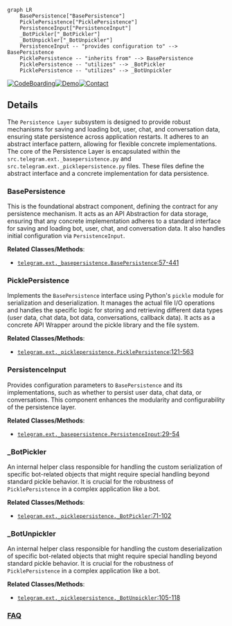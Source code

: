 ```mermaid
graph LR
    BasePersistence["BasePersistence"]
    PicklePersistence["PicklePersistence"]
    PersistenceInput["PersistenceInput"]
    _BotPickler["_BotPickler"]
    _BotUnpickler["_BotUnpickler"]
    PersistenceInput -- "provides configuration to" --> BasePersistence
    PicklePersistence -- "inherits from" --> BasePersistence
    PicklePersistence -- "utilizes" --> _BotPickler
    PicklePersistence -- "utilizes" --> _BotUnpickler
```

[![CodeBoarding](https://img.shields.io/badge/Generated%20by-CodeBoarding-9cf?style=flat-square)](https://github.com/CodeBoarding/GeneratedOnBoardings)[![Demo](https://img.shields.io/badge/Try%20our-Demo-blue?style=flat-square)](https://www.codeboarding.org/demo)[![Contact](https://img.shields.io/badge/Contact%20us%20-%20contact@codeboarding.org-lightgrey?style=flat-square)](mailto:contact@codeboarding.org)

## Details

The `Persistence Layer` subsystem is designed to provide robust mechanisms for saving and loading bot, user, chat, and conversation data, ensuring state persistence across application restarts. It adheres to an abstract interface pattern, allowing for flexible concrete implementations. The core of the Persistence Layer is encapsulated within the `src.telegram.ext._basepersistence.py` and `src.telegram.ext._picklepersistence.py` files. These files define the abstract interface and a concrete implementation for data persistence.

### BasePersistence
This is the foundational abstract component, defining the contract for any persistence mechanism. It acts as an API Abstraction for data storage, ensuring that any concrete implementation adheres to a standard interface for saving and loading bot, user, chat, and conversation data. It also handles initial configuration via `PersistenceInput`.


**Related Classes/Methods**:

- <a href="https://github.com/python-telegram-bot/python-telegram-bot/blob/master/src/telegram/ext/_basepersistence.py#L57-L441" target="_blank" rel="noopener noreferrer">`telegram.ext._basepersistence.BasePersistence`:57-441</a>


### PicklePersistence
Implements the `BasePersistence` interface using Python's `pickle` module for serialization and deserialization. It manages the actual file I/O operations and handles the specific logic for storing and retrieving different data types (user data, chat data, bot data, conversations, callback data). It acts as a concrete API Wrapper around the pickle library and the file system.


**Related Classes/Methods**:

- <a href="https://github.com/python-telegram-bot/python-telegram-bot/blob/master/src/telegram/ext/_picklepersistence.py#L121-L563" target="_blank" rel="noopener noreferrer">`telegram.ext._picklepersistence.PicklePersistence`:121-563</a>


### PersistenceInput
Provides configuration parameters to `BasePersistence` and its implementations, such as whether to persist user data, chat data, or conversations. This component enhances the modularity and configurability of the persistence layer.


**Related Classes/Methods**:

- <a href="https://github.com/python-telegram-bot/python-telegram-bot/blob/master/src/telegram/ext/_basepersistence.py#L29-L54" target="_blank" rel="noopener noreferrer">`telegram.ext._basepersistence.PersistenceInput`:29-54</a>


### _BotPickler
An internal helper class responsible for handling the custom serialization of specific bot-related objects that might require special handling beyond standard pickle behavior. It is crucial for the robustness of `PicklePersistence` in a complex application like a bot.


**Related Classes/Methods**:

- <a href="https://github.com/python-telegram-bot/python-telegram-bot/blob/master/src/telegram/ext/_picklepersistence.py#L71-L102" target="_blank" rel="noopener noreferrer">`telegram.ext._picklepersistence._BotPickler`:71-102</a>


### _BotUnpickler
An internal helper class responsible for handling the custom deserialization of specific bot-related objects that might require special handling beyond standard pickle behavior. It is crucial for the robustness of `PicklePersistence` in a complex application like a bot.


**Related Classes/Methods**:

- <a href="https://github.com/python-telegram-bot/python-telegram-bot/blob/master/src/telegram/ext/_picklepersistence.py#L105-L118" target="_blank" rel="noopener noreferrer">`telegram.ext._picklepersistence._BotUnpickler`:105-118</a>




### [FAQ](https://github.com/CodeBoarding/GeneratedOnBoardings/tree/main?tab=readme-ov-file#faq)